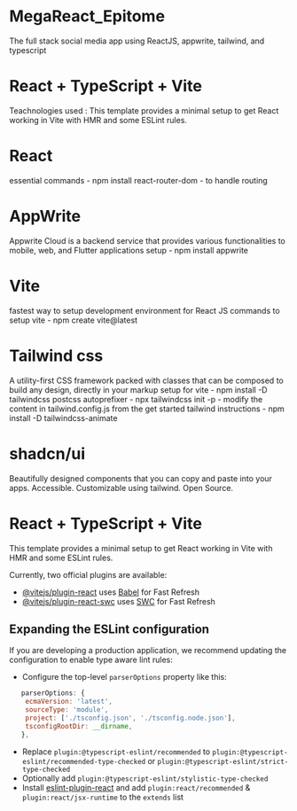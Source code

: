 # MegaReact_Epitome
 The full stack social media app using ReactJS, appwrite, tailwind, and typescript

# React + TypeScript + Vite

 Teachnologies used :
This template provides a minimal setup to get React working in Vite with HMR and some ESLint rules.

 # React 
essential commands - npm install react-router-dom - to handle routing

 # AppWrite
  Appwrite Cloud is a backend service that provides various functionalities to mobile, web, and Flutter applications 
  setup - npm install appwrite

 # Vite
  fastest way to setup development environment for React JS
   commands to setup vite - npm create vite@latest

 # Tailwind css
  A utility-first CSS framework packed with classes that can be composed to build any design, directly in your markup
     setup for vite - npm install -D tailwindcss postcss autoprefixer
                    - npx tailwindcss init -p
                    - modify the content in tailwind.config.js from the get started tailwind instructions
                    - npm install -D tailwindcss-animate


 # shadcn/ui
  Beautifully designed components that you can copy and paste into your apps. Accessible. Customizable using tailwind. Open Source.
















# React + TypeScript + Vite

This template provides a minimal setup to get React working in Vite with HMR and some ESLint rules.

Currently, two official plugins are available:

- [@vitejs/plugin-react](https://github.com/vitejs/vite-plugin-react/blob/main/packages/plugin-react/README.md) uses [Babel](https://babeljs.io/) for Fast Refresh
- [@vitejs/plugin-react-swc](https://github.com/vitejs/vite-plugin-react-swc) uses [SWC](https://swc.rs/) for Fast Refresh

## Expanding the ESLint configuration

If you are developing a production application, we recommend updating the configuration to enable type aware lint rules:

- Configure the top-level `parserOptions` property like this:

```js
   parserOptions: {
    ecmaVersion: 'latest',
    sourceType: 'module',
    project: ['./tsconfig.json', './tsconfig.node.json'],
    tsconfigRootDir: __dirname,
   },
```

- Replace `plugin:@typescript-eslint/recommended` to `plugin:@typescript-eslint/recommended-type-checked` or `plugin:@typescript-eslint/strict-type-checked`
- Optionally add `plugin:@typescript-eslint/stylistic-type-checked`
- Install [eslint-plugin-react](https://github.com/jsx-eslint/eslint-plugin-react) and add `plugin:react/recommended` & `plugin:react/jsx-runtime` to the `extends` list
